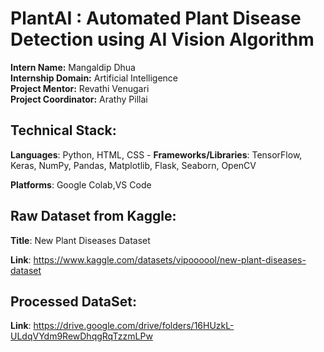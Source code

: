 # PlantAI : Automated Plant Disease Detection using AI Vision Algorithm
**Intern Name:** Mangaldip Dhua  
**Internship Domain:** Artificial Intelligence  
**Project Mentor:** Revathi Venugari  
**Project Coordinator:** Arathy Pillai

## Technical Stack:
**Languages**: Python, HTML, CSS - **Frameworks/Libraries**: TensorFlow, Keras, NumPy, Pandas, Matplotlib, Flask, Seaborn, OpenCV

**Platforms**:  Google Colab,VS Code

## Raw Dataset from Kaggle:
**Title**: New Plant Diseases Dataset

**Link**: https://www.kaggle.com/datasets/vipoooool/new-plant-diseases-dataset
## Processed DataSet:
**Link**: https://drive.google.com/drive/folders/16HUzkL-ULdqVYdm9RewDhqgRqTzzmLPw

